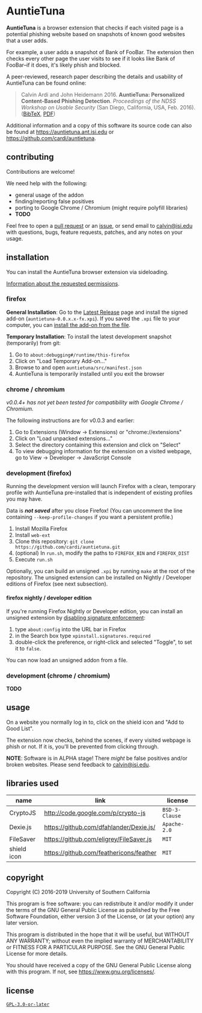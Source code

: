 # AuntieTuna

**AuntieTuna** is a browser extension that checks if each visited page
is a potential phishing website based on snapshots of known good
websites that a user adds.

For example, a user adds a snapshot of Bank of FooBar. The extension
then checks every other page the user visits to see if it looks like
Bank of FooBar–if it does, it's likely phish and blocked.

A peer-reviewed, research paper describing the details and usability of
AuntieTuna can be found online:
> Calvin Ardi and John Heidemann 2016. **AuntieTuna: Personalized
> Content-Based Phishing Detection**. *Proceedings of the NDSS Workshop
> on Usable Security* (San Diego, California, USA, Feb. 2016).
> ([BibTeX](https://ant.isi.edu/bib/Ardi16a.html),
> [PDF](https://www.isi.edu/%7ejohnh/PAPERS/Ardi16a.pdf))

Additional information and a copy of this software its source code can
also be found at <https://auntietuna.ant.isi.edu> or
<https://github.com/cardi/auntietuna>.

## contributing

Contributions are welcome!

We need help with the following:
* general usage of the addon
* finding/reporting false positives
* porting to Google Chrome / Chromium (might require polyfill libraries)
* **TODO**

Feel free to open a [pull request](https://github.com/cardi/auntietuna/pulls)
or an [issue](https://github.com/cardi/auntietuna/issues), or send email
to <calvin@isi.edu> with questions, bugs, feature requests, patches, and
any notes on your usage.

## installation

You can install the AuntieTuna browser extension via sideloading.

[Information about the requested permissions](#TODO).

### firefox

**General Installation**:
Go to the [Latest Release](https://github.com/cardi/auntietuna/releases/latest)
page and install the signed add-on (`auntietuna-0.0.x.x-fx.xpi`).
If you saved the `.xpi` file to your computer, you can
[install the add-on from the file](https://extensionworkshop.com/documentation/publish/distribute-sideloading/#install-addon-from-file).

**Temporary Installation**:
To install the latest development snapshot (temporarily) from git:
1. Go to `about:debugging#/runtime/this-firefox`
2. Click on "Load Temporary Add-on..."
3. Browse to and open `auntietuna/src/manifest.json`
4. AuntieTuna is temporarily installed until you exit the browser

### chrome / chromium

*v0.0.4+ has not yet been tested for compatibility with Google Chrome /
Chromium.*

The following instructions are for v0.0.3 and earlier:

1. Go to Extensions (Window -> Extensions) or "chrome://extensions"
2. Click on "Load unpacked extensions..."
3. Select the directory containing this extension and click on "Select"
4. To view debugging information for the extension on a visited webpage,
   go to View -> Developer -> JavaScript Console

### development (firefox)

Running the development version will launch Firefox with a clean,
temporary profile with AuntieTuna pre-installed that is independent of
existing profiles you may have.

Data is ***not saved*** after you close Firefox! (You can uncomment the
line containing `--keep-profile-changes` if you want a persistent
profile.)

1. Install Mozilla Firefox
2. Install `web-ext`
3. Clone this repository: `git clone https://github.com/cardi/auntietuna.git`
4. (optional) In `run.sh`, modify the paths to `FIREFOX_BIN` and `FIREFOX_DIST`
5. Execute `run.sh`

Optionally, you can build an unsigned `.xpi` by running `make` at the
root of the repository. The unsigned extension can be installed on
Nightly / Developer editions of Firefox (see next subsection).

#### firefox nightly / developer edition

If you're running Firefox Nightly or Developer edition, you can install
an unsigned extension by [disabling signature
enforcement](https://wiki.mozilla.org/Add-ons/Extension_Signing#FAQ):

1. type `about:config` into the URL bar in Firefox
2. in the Search box type `xpinstall.signatures.required`
3. double-click the preference, or right-click and selected "Toggle", to
   set it to `false`.

You can now load an unsigned addon from a file.

### development (chrome / chromium)

**TODO**

## usage

On a website you normally log in to, click on the shield icon and
"Add to Good List".

The extension now checks, behind the scenes, if every visited webpage is
phish or not. If it is, you'll be prevented from clicking through.

**NOTE**: Software is in ALPHA stage! There *might* be false positives
and/or broken websites. Please send feedback to <calvin@isi.edu>.

## libraries used

| name        | link                                     | license        |
| ---         | ---                                      | ---            |
| CryptoJS    | http://code.google.com/p/crypto-js       | `BSD-3-Clause` |
| Dexie.js    | https://github.com/dfahlander/Dexie.js/  | `Apache-2.0`   |
| FileSaver   | https://github.com/eligrey/FileSaver.js  | `MIT`          |
| shield icon | https://github.com/feathericons/feather  | `MIT`          |

## copyright

Copyright (C) 2016-2019  University of Southern California

This program is free software: you can redistribute it and/or modify
it under the terms of the GNU General Public License as published by
the Free Software Foundation, either version 3 of the License, or
(at your option) any later version.

This program is distributed in the hope that it will be useful,
but WITHOUT ANY WARRANTY; without even the implied warranty of
MERCHANTABILITY or FITNESS FOR A PARTICULAR PURPOSE.  See the
GNU General Public License for more details.

You should have received a copy of the GNU General Public License
along with this program.  If not, see <https://www.gnu.org/licenses/>.

## license

[`GPL-3.0-or-later`](./LICENSE)
